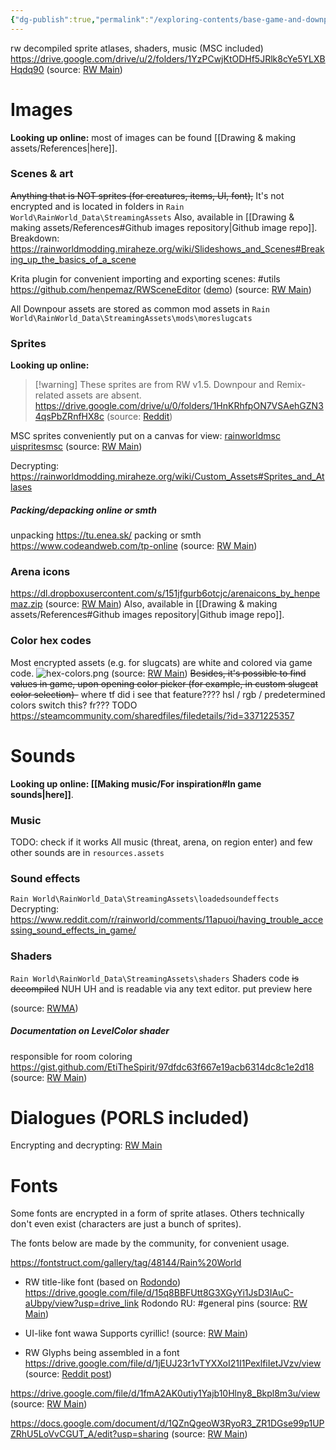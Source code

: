 ```yaml
---
{"dg-publish":true,"permalink":"/exploring-contents/base-game-and-downpour/assets/"}
---
```


rw decompiled sprite atlases, shaders, music (MSC included)
https://drive.google.com/drive/u/2/folders/1YzPCwjKtODHf5JRlk8cYe5YLXBHqdq90
(source: [RW Main](https://discord.com/channels/291184728944410624/1068344185016569856/1068395551164473386))
# Images
**Looking up online:** most of images can be found [[Drawing & making assets/References\|here]].


### Scenes & art
~~Anything that is NOT sprites (for creatures, items, UI, font),~~
It's not encrypted and is located in folders in `Rain World\RainWorld_Data\StreamingAssets`
Also, available in [[Drawing & making assets/References#Github images repository\|Github image repo]].
Breakdown:
https://rainworldmodding.miraheze.org/wiki/Slideshows_and_Scenes#Breaking_up_the_basics_of_a_scene

Krita plugin for convenient importing and exporting scenes: #utils
https://github.com/henpemaz/RWSceneEditor ([demo](https://dl.dropboxusercontent.com/s/8pmjwl0998l2wbc/krita_2022-09-02_17-52-05.mp4))
(source: [RW Main](https://discord.com/channels/291184728944410624/838185248981385256/1015364893198782624))

All Downpour assets are stored as common mod assets in `Rain World\RainWorld_Data\StreamingAssets\mods\moreslugcats`

### Sprites
**Looking up online:**
> [!warning] These sprites are from RW v1.5. Downpour and Remix-related assets are absent.
https://drive.google.com/drive/u/0/folders/1HnKRhfpON7VSAehGZN34qsPbZRnfHX8c
(source: [Reddit](https://www.reddit.com/r/rainworld/comments/1dbtzrt/comment/l7vgv0y/))

MSC sprites conveniently put on a canvas for view: 
[rainworldmsc](https://nqywadcmwusjqlrg.public.blob.vercel-storage.com/notes/files/game-contents/sprites/rainworldmsc_Split-icjBDGhflHQG62ZP2UxblH2BdozSrF.kra)
[uispritesmsc](https://nqywadcmwusjqlrg.public.blob.vercel-storage.com/notes/files/game-contents/sprites/uispritesmsc-RqkQzXY70z0XFb0RwbqekPFpILChsO.kra)
(source: [RW Main](https://discord.com/channels/291184728944410624/296133304632213504/1113616624105308160))

Decrypting:
https://rainworldmodding.miraheze.org/wiki/Custom_Assets#Sprites_and_Atlases
##### Packing/depacking online or smth

unpacking
https://tu.enea.sk/
packing or smth
https://www.codeandweb.com/tp-online
(source: [RW Main](https://discord.com/channels/291184728944410624/838185248981385256/1098995144923041843))
### Arena icons
https://dl.dropboxusercontent.com/s/151jfgurb6otcjc/arenaicons_by_henpemaz.zip
(source: [RW Main](https://discord.com/channels/291184728944410624/481900360324218880/722224693893136466))
Also, available in [[Drawing & making assets/References#Github images repository\|Github image repo]].

### Color hex codes
Most encrypted assets (e.g. for slugcats) are white and colored via game code.
![hex-colors.png](/img/user/pics/hex-colors.png)
(source: [RW Main](https://discord.com/channels/291184728944410624/305139167300550666/1081023267378303036))
~~Besides, it's possible to find values in game, upon opening color picker (for example, in custom slugcat color selection)-~~
where tf did i see that feature????
hsl / rgb / predetermined colors switch
this? fr??? TODO
https://steamcommunity.com/sharedfiles/filedetails/?id=3371225357

# Sounds
**Looking up online: [[Making music/For inspiration#In game sounds\|here]]**.

### Music
TODO: check if it works
All music (threat, arena, on region enter) and few other sounds are in `resources.assets`


### Sound effects
`Rain World\RainWorld_Data\StreamingAssets\loadedsoundeffects`
Decrypting:
https://www.reddit.com/r/rainworld/comments/11apuoi/having_trouble_accessing_sound_effects_in_game/


### Shaders
`Rain World\RainWorld_Data\StreamingAssets\shaders`
Shaders code ~~is decompiled~~ NUH UH and is readable via any text editor. 
put preview here 

(source: [RWMA](https://discord.com/channels/1083481230839922688/1083484108056957089/1095172254549168268))

##### Documentation on LevelColor shader 
responsible for room coloring
https://gist.github.com/EtiTheSpirit/97dfdc63f667e19acb6314dc8c1e2d18
(source: [RW Main](https://discord.com/channels/291184728944410624/838185248981385256/1150360982397386823))

# Dialogues (PORLS included)
Encrypting and decrypting: [RW Main](https://discord.com/channels/291184728944410624/1315395285647622214/1315408396249464922)


# Fonts
Some fonts are encrypted in a form of sprite atlases. Others technically don't even exist (characters are just a bunch of sprites).

The fonts below are made by the community, for convenient usage.

https://fontstruct.com/gallery/tag/48144/Rain%20World

- RW title-like font (based on [Rodondo](https://www.dafont.com/rodondo.font))
https://drive.google.com/file/d/15q8BBFUtt8G3XGyYi1JsD3IAuC-aUbpy/view?usp=drive_link
Rodondo RU: \#general pins
(source: [RW Main](https://discord.com/channels/291184728944410624/838185248981385256/1166479012193906718))

- UI-like font
wawa
Supports cyrillic!
(source: [RW Main](https://discord.com/channels/291184728944410624/481900360324218880/1094033795524612147))

- RW Glyphs being assembled in a font
https://drive.google.com/file/d/1jEUJ23r1vTYXXoI21I1PexlfiIetJVzv/view
(source: [Reddit post](https://www.reddit.com/r/rainworld/comments/1bei8sy/i_created_a_fully_functional_typeface_for_every/))

https://drive.google.com/file/d/1fmA2AK0utiy1Yajb10Hlny8_Bkpl8m3u/view
(source: [RW Main](https://discord.com/channels/291184728944410624/481900360324218880/540335659890769931))

https://docs.google.com/document/d/1QZnQgeoW3RyoR3_ZR1DGse99p1UPZRhU5LoVvCGUT_A/edit?usp=sharing
(source: [RW Main](https://discord.com/channels/291184728944410624/296133304632213504/822957346711928922))